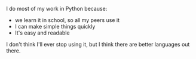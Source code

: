 I do most of my work in Python because:
- we learn it in school, so all my peers use it
- I can make simple things quickly
- It's easy and readable

I don't think I'll ever stop using it, but I think there are better languages out there.
